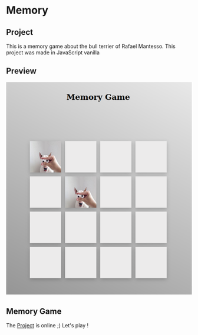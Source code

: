 # Memory

## Project

This is a memory game about the bull terrier of Rafael Mantesso.
This project was made in JavaScript vanilla

## Preview
![Design preview](./preview.png)

## Memory Game 

The [Project](http://memory-bull.surge.sh/) is online ;)
Let's play !

